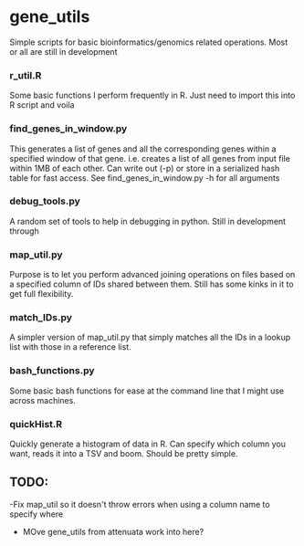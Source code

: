 # gene_utils
Simple scripts for basic bioinformatics/genomics related operations. Most or all are still in development

### r_util.R
Some basic functions I perform frequently in R. Just need to import this into R script and voila

### find_genes_in_window.py
This generates a list of genes and all the corresponding genes within a specified window of that gene. i.e. creates a list of all genes from input file within 1MB of each other. Can write out (-p) or store in a serialized hash table for fast access.
See find_genes_in_window.py -h for all arguments

### debug_tools.py
A random set of tools to help in debugging in python. Still in development through

### map_util.py
Purpose is to let you perform advanced joining operations on files based on a specified column of IDs shared between them. Still has some kinks in it to get full flexibility.

### match_IDs.py
A simpler version of map_util.py that simply matches all the IDs in a lookup list with those in a reference list.

### bash_functions.py
Some basic bash functions for ease at the command line that I might use across machines.

### quickHist.R
Quickly generate a histogram of data in R. Can specify which column you want, reads it into a TSV and boom. Should be pretty simple.

## TODO:
-Fix map_util so it doesn't throw errors when using a  column name to specify where
- MOve gene_utils from attenuata work into here?
